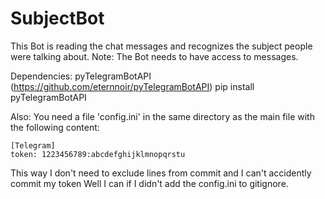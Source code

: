 # SubjectBot

This Bot is reading the chat messages and recognizes the subject people were talking about.
Note: The Bot needs to have access to messages.

Dependencies:
    pyTelegramBotAPI (https://github.com/eternnoir/pyTelegramBotAPI)
    pip install pyTelegramBotAPI

Also:
You need a file 'config.ini' in the same directory as the main file
with the following content:

    [Telegram]
    token: 1223456789:abcdefghijklmnopqrstu

This way I don't need to exclude lines from commit and I can't accidently commit my token
Well I can if I didn't add the config.ini to gitignore.
